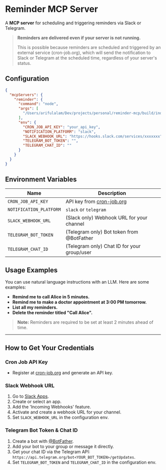 # Reminder MCP Server

A **MCP server** for scheduling and triggering reminders via Slack or Telegram.

> **Reminders are delivered even if your server is not running.**
>
> This is possible because reminders are scheduled and triggered by an external service (cron-job.org), which will send the notification to Slack or Telegram at the scheduled time, regardless of your server's status.

## Configuration

```json
{
  "mcpServers": {
    "reminder": {
      "command": "node",
      "args": [
        "/Users/arifulalam/Dev/projects/personal/reminder-mcp/build/index.js"
      ],
      "env": {
        "CRON_JOB_API_KEY": "your_api_key",
        "NOTIFICATION_PLATFORM": "slack",
        "SLACK_WEBHOOK_URL": "https://hooks.slack.com/services/xxxxxxx",
        "TELEGRAM_BOT_TOKEN": "",
        "TELEGRAM_CHAT_ID": ""
      }
    }
  }
}
```

## Environment Variables

| Name                    | Description                                       |
| ----------------------- | ------------------------------------------------- |
| `CRON_JOB_API_KEY`      | API key from [cron-job.org](https://cron-job.org) |
| `NOTIFICATION_PLATFORM` | `slack` or `telegram`                             |
| `SLACK_WEBHOOK_URL`     | (Slack only) Webhook URL for your channel         |
| `TELEGRAM_BOT_TOKEN`    | (Telegram only) Bot token from @BotFather         |
| `TELEGRAM_CHAT_ID`      | (Telegram only) Chat ID for your group/user       |

## Usage Examples

You can use natural language instructions with an LLM. Here are some examples:

- **Remind me to call Alice in 5 minutes.**
- **Remind me to make a doctor appointment at 3:00 PM tomorrow.**
- **List all my reminders.**
- **Delete the reminder titled "Call Alice".**

> **Note:** Reminders are required to be set at least 2 minutes ahead of time.

---

## How to Get Your Credentials

### Cron Job API Key

- Register at [cron-job.org](https://cron-job.org) and generate an API key.

### Slack Webhook URL

1. Go to [Slack Apps](https://api.slack.com/apps).
2. Create or select an app.
3. Add the 'Incoming Webhooks' feature.
4. Activate and create a webhook URL for your channel.
5. Set `SLACK_WEBHOOK_URL` in the configuration env.

### Telegram Bot Token & Chat ID

1. Create a bot with [@BotFather](https://t.me/BotFather).
2. Add your bot to your group or message it directly.
3. Get your chat ID via the Telegram API: `https://api.telegram.org/bot<YOUR_BOT_TOKEN>/getUpdates`.
4. Set `TELEGRAM_BOT_TOKEN` and `TELEGRAM_CHAT_ID` in the configuration env.
